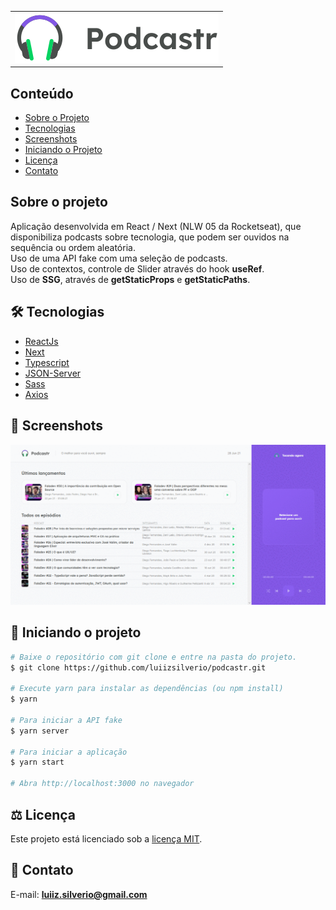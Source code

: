 <table>
  <tr>
    <td>
      <img src="https://github.com/luiizsilverio/podcastr/blob/master/public/logo.svg" />
    </td>    
  </tr>
</table>

## Conteúdo
* [Sobre o Projeto](#sobre-o-projeto)
* [Tecnologias](#hammer_and_wrench-tecnologias)
* [Screenshots](#camera_flash-screenshots)
* [Iniciando o Projeto](#car-Iniciando-o-projeto)
* [Licença](#balance_scale-licença)
* [Contato](#email-contato)

## Sobre o projeto
Aplicação desenvolvida em React / Next (NLW 05 da Rocketseat), que disponibiliza podcasts sobre tecnologia, que podem ser ouvidos na sequência ou ordem aleatória.<br />
Uso de uma API fake com uma seleção de podcasts.<br />
Uso de contextos, controle de Slider através do hook __useRef__.<br />
Uso de __SSG__, através de __getStaticProps__ e __getStaticPaths__.
 
## :hammer_and_wrench: Tecnologias
* <ins>ReactJs</ins>
* <ins>Next</ins>
* <ins>Typescript</ins>
* <ins>JSON-Server</ins>
* <ins>Sass</ins>
* <ins>Axios</ins>

## :camera_flash: Screenshots
![](https://github.com/luiizsilverio/podcastr/blob/master/public/screenshots/podcastr.gif)


## :car: Iniciando o projeto
```bash
# Baixe o repositório com git clone e entre na pasta do projeto.
$ git clone https://github.com/luiizsilverio/podcastr.git

# Execute yarn para instalar as dependências (ou npm install)
$ yarn

# Para iniciar a API fake
$ yarn server

# Para iniciar a aplicação
$ yarn start

# Abra http://localhost:3000 no navegador
```

## :balance_scale: Licença
Este projeto está licenciado sob a [licença MIT](LICENSE).

## :email: Contato

E-mail: [**luiiz.silverio@gmail.com**](mailto:luiiz.silverio@gmail.com)
